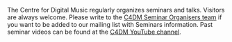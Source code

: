The Centre for Digital Music regularly organizes seminars and talks. Visitors are always welcome.
Please write to the [C4DM Seminar Organisers team](mailto:c4dm-seminar-organisers@qmlists.qmul.ac.uk) if you want to be added to our mailing list with Seminars information. Past seminar videos can be found at the [C4DM YouTube channel](https://www.youtube.com/@C4DM).

